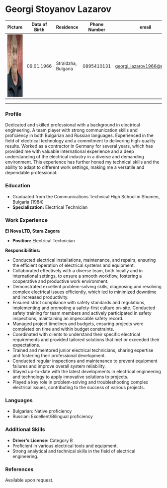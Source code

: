 # Georgi Stoyanov Lazarov

| Picture | Data of Birth | Residence | Phone Number | email |
| ------------ | ------- | ------- | ------- | ------- |
|  <img src="profile_picture.png" alt="Georgi's Picture" width="200" height="200"> | 09.01.1966 | Straldzha, Bulgaria | 0895410131 | georgi_lazarov1966@mail.bg |

---

### Profile

Dedicated and skilled professional with a background in electrical engineering. A team player with strong communication skills and proficiency in both Bulgarian and Russian languages. Experienced in the field of electrical technology and a commitment to delivering high-quality results. Worked as a contractor in Germany for several years, which has provided me with valuable international experience and a deep understanding of the electrical industry in a diverse and demanding environment. This experience has further honed my technical skills and the ability to adapt to different work settings, making me a versatile and dependable professional.


### Education

- Graduated from the Communications Technical High School in Shumen, Bulgaria (1984)
- **Specialization:** Electrical Technician

### Work Experience

**El Nova LTD, Stara Zagora**
- **Position:** Electrical Technician

**Responsibilities:**
- Conducted electrical installations, maintenance, and repairs, ensuring the efficient operation of electrical systems and equipment.
- Collaborated effectively with a diverse team, both locally and in international settings, to ensure a smooth workflow, fostering a cooperative and productive work environment.
- Demonstrated excellent problem-solving skills, diagnosing and resolving complex electrical issues efficiently, which led to minimized downtime and increased productivity.
- Ensured strict compliance with safety standards and regulations, implementing and promoting a safety-first culture on-site. Conducted safety training for team members and actively participated in safety inspections, maintaining an impeccable safety record.
- Managed project timelines and budgets, ensuring projects were completed on time and within budget constraints.
- Coordinated with clients to understand their specific electrical requirements and provided tailored solutions that met or exceeded their expectations.
- Trained and mentored junior electrical technicians, sharing expertise and fostering their professional development.
- Conducted regular inspections and maintenance to prevent equipment failures and improve overall system reliability.
- Stayed up-to-date with the latest developments in electrical engineering and technology to apply innovative solutions to projects.
- Played a key role in problem-solving and troubleshooting complex electrical issues, contributing to the success of various projects.

### Languages

- Bulgarian: Native proficiency
- Russian: Excellent/Bilingual proficiency

### Additional Skills

- **Driver's License:** Category B
- Proficient in various electrical tools and equipment.
- Strong analytical and technical skills in the field of electrical engineering.

### References

Available upon request.
